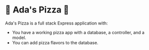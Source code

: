 # 🍕 Ada's Pizza 🍕

Ada's Pizza is a full stack Express application with:

- You have a working pizza app with a database, a controller, and a model.
- You can add pizza flavors to the database.
